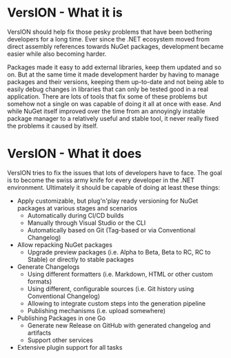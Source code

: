 # VersION - What it is

VersION should help fix those pesky problems that have been bothering developers for a long time. Ever since the .NET ecosystem moved from direct assembly references towards NuGet packages, development became easier while also becoming harder.

Packages made it easy to add external libraries, keep them updated and so on. But at the same time it made development harder by having to manage packages and their versions, keeping them up-to-date and not being able to easily debug changes in libraries that can only be tested good in a real application. There are lots of tools that fix some of these problems but somehow not a single on was capable of doing it all at once with ease. And while NuGet itself improved over the time from an annoyingly instable package manager to a relatively useful and stable tool, it never really fixed the problems it caused by itself.

# VersION - What it does

VersION tries to fix the issues that lots of developers have to face. The goal is to become the swiss army knife for every developer in the .NET environment. Ultimately it should be capable of doing at least these things:

* Apply customizable, but plug'n'play ready versioning for NuGet packages at various stages and scenarios
  * Automatically during CI/CD builds
  * Manually through Visual Studio or the CLI
  * Automatically based on Git (Tag-based or via Conventional Changelog)
* Allow repacking NuGet packages
  * Upgrade preview packages (i.e. Alpha to Beta, Beta to RC, RC to Stable) or directly to stable packages
* Generate Changelogs
  * Using different formatters (i.e. Markdown, HTML or other custom formats)
  * Using different, configurable sources (i.e. Git history using Conventional Changelog)
  * Allowing to integrate custom steps into the generation pipeline
  * Publishing mechanisms (i.e. upload somewhere)
* Publishing Packages in one Go
  * Generate new Release on GitHub with generated changelog and artifacts
  * Support other services
* Extensive plugin support for all tasks